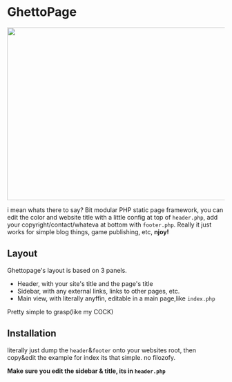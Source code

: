 # GhettoPage
<img src="https://user-images.githubusercontent.com/130178512/232309562-bd87346b-04e1-469a-a54c-44f6382f19fa.png" width="800" height="400">

i mean whats there to say?
Bit modular PHP static page framework, you can edit the color and website title with a little config at top of `header.php`, add your copyright/contact/whateva at bottom with `footer.php`.
Really it just works for simple blog things, game publishing, etc, **njoy!**

## Layout
Ghettopage's layout is based on 3 panels.
* Header, with your site's title and the page's title
* Sidebar, with any external links, links to other pages, etc. 
* Main view, with literally anyffin, editable in a main page,like `index.php`

Pretty simple to grasp(like my COCK)

## Installation
literally just dump the `header`&`footer` onto your websites root, then copy&edit the example for index
its that simple. no filozofy.

**Make sure you edit the sidebar & title, its in `header.php`** 
